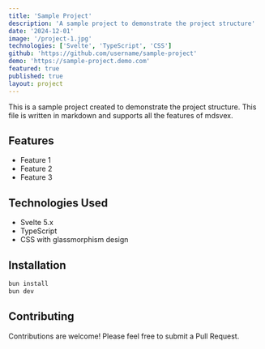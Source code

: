 ```yaml
---
title: 'Sample Project'
description: 'A sample project to demonstrate the project structure'
date: '2024-12-01'
image: '/project-1.jpg'
technologies: ['Svelte', 'TypeScript', 'CSS']
github: 'https://github.com/username/sample-project'
demo: 'https://sample-project.demo.com'
featured: true
published: true
layout: project
---
```


This is a sample project created to demonstrate the project structure. This file is written in markdown and supports all the features of mdsvex.

## Features

- Feature 1
- Feature 2
- Feature 3

## Technologies Used

- Svelte 5.x
- TypeScript
- CSS with glassmorphism design

## Installation

```bash
bun install
bun dev
```

## Contributing

Contributions are welcome! Please feel free to submit a Pull Request.
